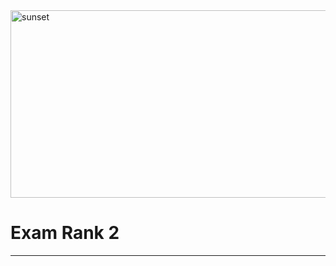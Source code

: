 <img src="../../Wallpaper/sunset.gif" alt="sunset" width="10000" height="300">



# Exam Rank 2





---
